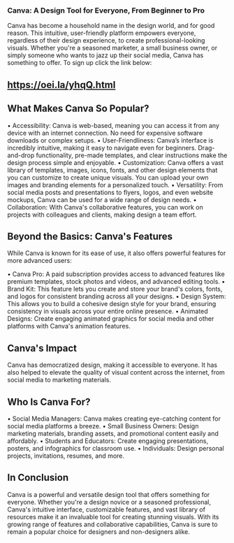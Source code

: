 ### Canva: A Design Tool for Everyone, From Beginner to Pro

Canva has become a household name in the design world, and for good reason. This intuitive, user-friendly platform empowers everyone, regardless of their design experience, 
to create professional-looking visuals.  Whether you're a seasoned marketer, a small business owner, or simply someone who wants to jazz up their social media, Canva has something 
to offer. 
To sign up click the link below: 
## https://oei.la/yhqQ.html

## What Makes Canva So Popular?

• Accessibility: Canva is web-based, meaning you can access it from any device with an internet connection. No need for expensive software downloads or complex setups.
• User-Friendliness: Canva’s interface is incredibly intuitive, making it easy to navigate even for beginners. Drag-and-drop functionality, pre-made templates, and clear instructions 
make the design process simple and enjoyable.
• Customization: Canva offers a vast library of templates, images, icons, fonts, and other design elements that you can customize to create unique visuals. You can upload your own 
images and branding elements for a personalized touch.
• Versatility: From social media posts and presentations to flyers, logos, and even website mockups, Canva can be used for a wide range of design needs.
• Collaboration:  With Canva's collaborative features, you can work on projects with colleagues and clients, making design a team effort.

## Beyond the Basics: Canva's Features

While Canva is known for its ease of use, it also offers powerful features for more advanced users:

• Canva Pro: A paid subscription provides access to advanced features like premium templates, stock photos and videos, and advanced editing tools.
• Brand Kit: This feature lets you create and store your brand's colors, fonts, and logos for consistent branding across all your designs.
• Design System:  This allows you to build a cohesive design style for your brand, ensuring consistency in visuals across your entire online presence.
• Animated Designs: Create engaging animated graphics for social media and other platforms with Canva's animation features.

## Canva's Impact

Canva has democratized design, making it accessible to everyone. It has also helped to elevate the quality of visual content across the internet, from social media to marketing 
materials. 

## Who Is Canva For?

• Social Media Managers: Canva makes creating eye-catching content for social media platforms a breeze.
• Small Business Owners:  Design marketing materials, branding assets, and promotional content easily and affordably.
• Students and Educators: Create engaging presentations, posters, and infographics for classroom use.
• Individuals: Design personal projects, invitations, resumes, and more. 

## In Conclusion

Canva is a powerful and versatile design tool that offers something for everyone. Whether you're a design novice or a seasoned professional, Canva's intuitive interface, 
customizable features, and vast library of resources make it an invaluable tool for creating stunning visuals.  With its growing range of features and collaborative capabilities, 
Canva is sure to remain a popular choice for designers and non-designers alike.


